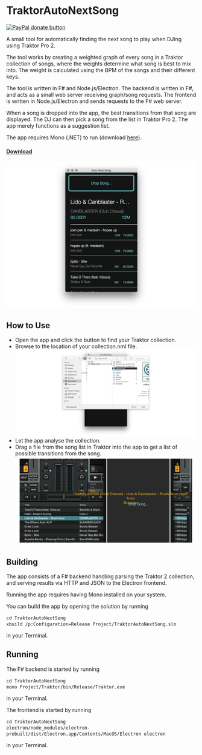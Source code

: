 # TraktorAutoNextSong

<span class="badge-paypal"><a href="https://www.paypal.com/cgi-bin/webscr?cmd=_s-xclick&amp;hosted_button_id=SQ9787KQ58QQU" title="Donate to this project using Paypal"><img src="https://img.shields.io/badge/paypal-donate-yellow.svg" alt="PayPal donate button" /></a></span>

A small tool for automatically finding the next song to play when DJing using Traktor Pro 2.

The tool works by creating a weighted graph of every song in a Traktor collection of songs, where the weights determine what song is best to mix into. 
The weight is calculated using the BPM of the songs and their different keys. 

The tool is written in F# and Node.js/Electron. The backend is written in F#, and acts as a small web server receiving graph/song requests. 
The frontend is written in Node.js/Electron and sends requests to the F# web server.

When a song is dropped into the app, the best transitions from that song are displayed. 
The DJ can then pick a song from the list in Traktor Pro 2. The app merely functions as a suggestion list.

The app requires Mono (.NET) to run (download [here](http://www.mono-project.com/docs/getting-started/install/mac/)).

#### [Download](https://github.com/andersfischernielsen/TraktorAutoNextSong/releases/latest)

![Screenshot](readme/screenshot.png) 

## How to Use
- Open the app and click the button to find your Traktor collection. 
- Browse to the location of your collection.nml file. ![Screenshot](readme/readme-1.png) 
- Let the app analyse the collection.
- Drag a file from the song list in Traktor into the app to get a list of possible transitions from the song. ![Screenshot](readme/readme-2.png) 

## Building
The app consists of a F# backend handling parsing the Traktor 2 collection, and serving results via HTTP and JSON to the Electron frontend. 

Running the app requires having Mono installed on your system.

You can build the app by opening the solution by running

    cd TraktorAutoNextSong
    xbuild /p:Configuration=Release Project/TraktorAutoNextSong.sln

in your Terminal.

## Running
The F# backend is started by running 

    cd TraktorAutoNextSong
    mono Project/Traktor/bin/Release/Traktor.exe

in your Terminal. 

The frontend is started by running

    cd TraktorAutoNextSong
    electron/node_modules/electron-prebuilt/dist/Electron.app/Contents/MacOS/Electron electron

in your Terminal.


